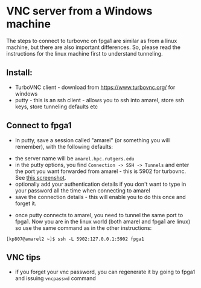 # VNC server from a Windows machine

The steps to connect to turbovnc on fpga1 are similar as from a linux machine, but there are also important differences. 
So, please read the instructions for the linux machine first to understand tunneling. 

## Install: 

- TurboVNC client - download from https://www.turbovnc.org/ for windows
- putty - this is an ssh client - allows you to ssh into amarel, store ssh keys, store tunneling defaults etc

## Connect to fpga1

- In putty, save a session called "amarel" (or something you will remember), with the following defaults: 
 * the server name will be `amarel.hpc.rutgers.edu`
 * in the putty options, you find `Connection -> SSH -> Tunnels` and enter the port you want forwarded from amarel - this is 5902 for
 turbovnc. See [this screenshot](!putty_configuration.png).
 * optionally add your authentication details if you don't want to type in your password all the time when connecting to amarel
 * save the connection details - this will enable you to do this once and forget it. 
- once putty connects to amarel, you need to tunnel the same port to fpga1. Now you are in the linux world (both amarel and fpga1 are linux)
so use the same command as in the other instructions: 
 ```
 [kp807@amarel2 ~]$ ssh -L 5902:127.0.0.1:5902 fpga1
```

## VNC tips

- if you forget your vnc password, you can regenerate it by going to fpga1 and issuing `vncpasswd` command
